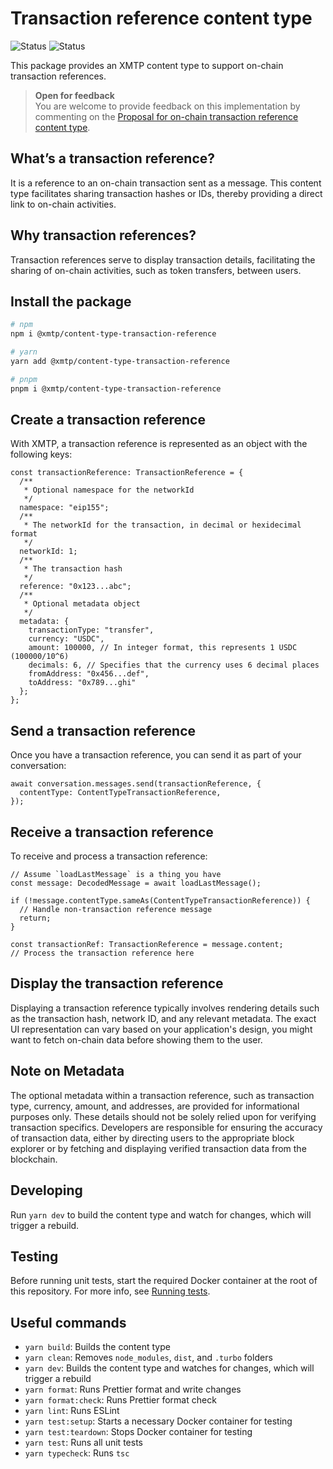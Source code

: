 # Transaction reference content type

![Status](https://img.shields.io/badge/Content_type_status-Standards--track-yellow) ![Status](https://img.shields.io/badge/Reference_implementation_status-Beta-yellow)

This package provides an XMTP content type to support on-chain transaction references.

> **Open for feedback**  
> You are welcome to provide feedback on this implementation by commenting on the [Proposal for on-chain transaction reference content type](https://github.com/orgs/xmtp/discussions/37).

## What’s a transaction reference?

It is a reference to an on-chain transaction sent as a message. This content type facilitates sharing transaction hashes or IDs, thereby providing a direct link to on-chain activities.

## Why transaction references?

Transaction references serve to display transaction details, facilitating the sharing of on-chain activities, such as token transfers, between users.

## Install the package

```bash
# npm
npm i @xmtp/content-type-transaction-reference

# yarn
yarn add @xmtp/content-type-transaction-reference

# pnpm
pnpm i @xmtp/content-type-transaction-reference
```

## Create a transaction reference

With XMTP, a transaction reference is represented as an object with the following keys:

```tsx
const transactionReference: TransactionReference = {
  /**
   * Optional namespace for the networkId
   */
  namespace: "eip155";
  /**
   * The networkId for the transaction, in decimal or hexidecimal format
   */
  networkId: 1;
  /**
   * The transaction hash
   */
  reference: "0x123...abc";
  /**
   * Optional metadata object
   */
  metadata: {
    transactionType: "transfer",
    currency: "USDC",
    amount: 100000, // In integer format, this represents 1 USDC (100000/10^6)
    decimals: 6, // Specifies that the currency uses 6 decimal places
    fromAddress: "0x456...def",
    toAddress: "0x789...ghi"
  };
};
```

## Send a transaction reference

Once you have a transaction reference, you can send it as part of your conversation:

```tsx
await conversation.messages.send(transactionReference, {
  contentType: ContentTypeTransactionReference,
});
```

## Receive a transaction reference

To receive and process a transaction reference:

```tsx
// Assume `loadLastMessage` is a thing you have
const message: DecodedMessage = await loadLastMessage();

if (!message.contentType.sameAs(ContentTypeTransactionReference)) {
  // Handle non-transaction reference message
  return;
}

const transactionRef: TransactionReference = message.content;
// Process the transaction reference here
```

## Display the transaction reference

Displaying a transaction reference typically involves rendering details such as the transaction hash, network ID, and any relevant metadata. The exact UI representation can vary based on your application's design, you might want to fetch on-chain data before showing them to the user.

## Note on Metadata

The optional metadata within a transaction reference, such as transaction type, currency, amount, and addresses, are provided for informational purposes only. These details should not be solely relied upon for verifying transaction specifics. Developers are responsible for ensuring the accuracy of transaction data, either by directing users to the appropriate block explorer or by fetching and displaying verified transaction data from the blockchain.

## Developing

Run `yarn dev` to build the content type and watch for changes, which will trigger a rebuild.

## Testing

Before running unit tests, start the required Docker container at the root of this repository. For more info, see [Running tests](../../README.md#running-tests).

## Useful commands

- `yarn build`: Builds the content type
- `yarn clean`: Removes `node_modules`, `dist`, and `.turbo` folders
- `yarn dev`: Builds the content type and watches for changes, which will trigger a rebuild
- `yarn format`: Runs Prettier format and write changes
- `yarn format:check`: Runs Prettier format check
- `yarn lint`: Runs ESLint
- `yarn test:setup`: Starts a necessary Docker container for testing
- `yarn test:teardown`: Stops Docker container for testing
- `yarn test`: Runs all unit tests
- `yarn typecheck`: Runs `tsc`
